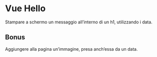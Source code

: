# Vue Hello  

Stampare a schermo un messaggio all’interno di un h1, utilizzando i data.

## Bonus  

Aggiungere alla pagina un’immagine, presa anch’essa da un data.  
